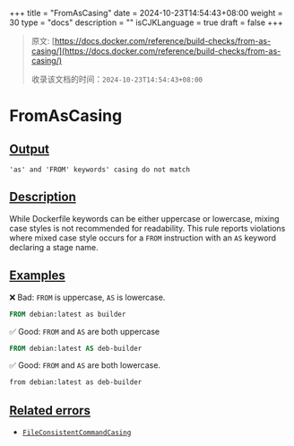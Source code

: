 +++
title = "FromAsCasing"
date = 2024-10-23T14:54:43+08:00
weight = 30
type = "docs"
description = ""
isCJKLanguage = true
draft = false
+++

> 原文: [https://docs.docker.com/reference/build-checks/from-as-casing/](https://docs.docker.com/reference/build-checks/from-as-casing/)
>
> 收录该文档的时间：`2024-10-23T14:54:43+08:00`

# FromAsCasing

## [Output](https://docs.docker.com/reference/build-checks/from-as-casing/#output)



```text
'as' and 'FROM' keywords' casing do not match
```

## [Description](https://docs.docker.com/reference/build-checks/from-as-casing/#description)

While Dockerfile keywords can be either uppercase or lowercase, mixing case styles is not recommended for readability. This rule reports violations where mixed case style occurs for a `FROM` instruction with an `AS` keyword declaring a stage name.

## [Examples](https://docs.docker.com/reference/build-checks/from-as-casing/#examples)

❌ Bad: `FROM` is uppercase, `AS` is lowercase.



```dockerfile
FROM debian:latest as builder
```

✅ Good: `FROM` and `AS` are both uppercase



```dockerfile
FROM debian:latest AS deb-builder
```

✅ Good: `FROM` and `AS` are both lowercase.



```dockerfile
from debian:latest as deb-builder
```

## [Related errors](https://docs.docker.com/reference/build-checks/from-as-casing/#related-errors)

- [`FileConsistentCommandCasing`](https://docs.docker.com/reference/build-checks/consistent-instruction-casing/)
